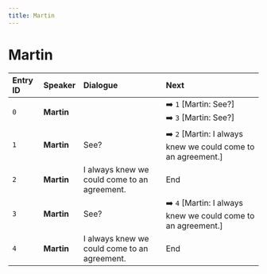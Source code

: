 ```yaml
---
title: Martin
---
```


# Martin


| Entry ID | Speaker | Dialogue | Next |
| :------- | :------ | :------- | :------------ |
| `0` | **Martin** |  | ➡️ `1` \[Martin: See?\]<br>➡️ `3` \[Martin: See?\] |
| `1` | **Martin** | See? | ➡️ `2` \[Martin: I always knew we could come to an agreement\.\] |
| `2` | **Martin** | I always knew we could come to an agreement\. | End |
| `3` | **Martin** | See? | ➡️ `4` \[Martin: I always knew we could come to an agreement\.\] |
| `4` | **Martin** | I always knew we could come to an agreement\. | End |

